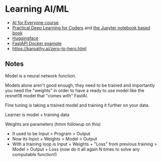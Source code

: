 # Learning AI/ML

- [AI for Everyone course](https://www.deeplearning.ai/courses/ai-for-everyone/)
- [Practical Deep Learning for Coders](https://course.fast.ai/) and [the Jupyter notebook based book](https://nbviewer.org/github/fastai/fastbook/tree/master)
- [Huggingface](https://huggingface.co/course/chapter1/1)
- [FastAPI Docker example](https://www.docker.com/blog/build-machine-learning-apps-with-hugging-faces-docker-spaces/)
- https://karpathy.ai/zero-to-hero.html

## Notes

Model is a neural network function.

Models alone aren't good enough, they need to be trained and importantly you need the "weights" in order to have a ready to use model like the resnet18 model that "comes with" FastAI.

Fine tuning is taking a trained model and training it further on your data.

Learner is model + training data

Weights are parameters (hmm followup on this)

- It used to be Input > Program > Output
- Now its Input + Weights > Model > Output
- With a training loop is Input + Weights + "Loss" from previous training > Model > Output + Loss (now do it all again N times to solve any computable function!)

